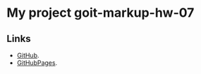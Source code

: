 # My project goit-markup-hw-07


## Links

- [GitHub](https://github.com/NikolayLemehov/goit-markup-hw-07).
- [GitHubPages](https://nikolaylemehov.github.io/goit-markup-hw-07/).
